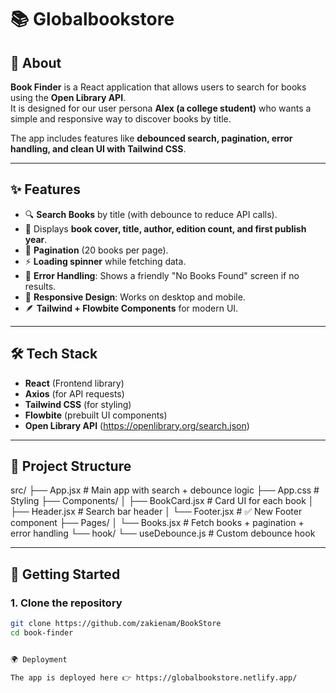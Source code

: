 # 📚 Globalbookstore

## 📖 About
**Book Finder** is a React application that allows users to search for books using the **Open Library API**.  
It is designed for our user persona **Alex (a college student)** who wants a simple and responsive way to discover books by title.  

The app includes features like **debounced search, pagination, error handling, and clean UI with Tailwind CSS**.

---

## ✨ Features
- 🔍 **Search Books** by title (with debounce to reduce API calls).
- 📘 Displays **book cover, title, author, edition count, and first publish year**.
- 📄 **Pagination** (20 books per page).
- ⚡ **Loading spinner** while fetching data.
- 🚫 **Error Handling**: Shows a friendly "No Books Found" screen if no results.
- 🎨 **Responsive Design**: Works on desktop and mobile.
- 🪶 **Tailwind + Flowbite Components** for modern UI.

---

## 🛠 Tech Stack
- **React** (Frontend library)
- **Axios** (for API requests)
- **Tailwind CSS** (for styling)
- **Flowbite** (prebuilt UI components)
- **Open Library API** (https://openlibrary.org/search.json)

---

## 📂 Project Structure

src/
├── App.jsx               # Main app with search + debounce logic
├── App.css               # Styling
├── Components/
│   ├── BookCard.jsx      # Card UI for each book
│   ├── Header.jsx        # Search bar header
│   └── Footer.jsx        # ✅ New Footer component
├── Pages/
│   └── Books.jsx         # Fetch books + pagination + error handling
└── hook/
    └── useDebounce.js    # Custom debounce hook


---

## 🚀 Getting Started

### 1. Clone the repository
```bash
git clone https://github.com/zakienam/BookStore
cd book-finder


🌍 Deployment

The app is deployed here 👉 https://globalbookstore.netlify.app/

